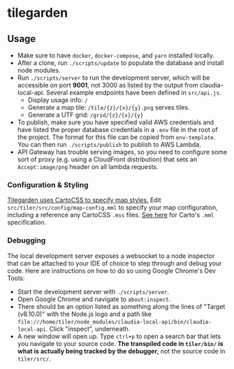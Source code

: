 # tilegarden

## Usage
 * Make sure to have `docker`, `docker-compose`, and `yarn` installed locally.
 * After a clone, run `./scripts/update` to populate the database and install node modules.
 * Run `./scripts/server` to run the development server, which will be accessible on port **9001**, not 3000 as listed by the output from claudia-local-api. Several example endpoints have been defined in `src/api.js`.
 	* Display usage info: `/`
 	* Generate a map tile: `/tile/{z}/{x}/{y}.png` serves tiles.
 	* Generate a UTF grid: `/grid/{z}/{x}/{y}`
 * To publish, make sure you have specified valid AWS credentials and have listed the proper database credentials in a `.env` file in the root of the project. The format for this file can be copied from `env-template`. You can then run `./scripts/publish` to publish to AWS Lambda.
 * API Gateway has trouble serving images, so you need to configure some sort of proxy (e.g. using a CloudFront distribution) that sets an `Accept:image/png` header on all lambda requests.
 
### Configuration & Styling
[Tilegarden uses CartoCSS to specify map styles.](https://carto.com/docs/carto-engine/cartocss/) Edit `src/tiler/src/config/map-config.mml` to specify your map configuration, including a reference any CartoCSS `.mss` files. [See here](https://cartocss.readthedocs.io/en/latest/mml.html) for Carto's `.mml` specification.

### Debugging
 The local development server exposes a websocket to a node inspector that can be attached to your IDE of choice to step through and debug your code. Here are instructions on how to do so using Google Chrome's Dev Tools:
  * Start the development server with `./scripts/server`.
  * Open Google Chrome and navigate to `about:inspect`.
  * There should be an option listed as something along the lines of "Target (v8.10.0)" with the Node.js logo and a path like `file:///home/tiler/node_modules/claudia-local-api/bin/claudia-local-api`. Click "inspect", underneath.
 * A new window will open up. Type `ctrl+p` to open a search bar that lets you navigate to your source code. **The transpiled code in `tiler/bin/` is what is actually being tracked by the debugger,**  not the source code in `tiler/src/`.
 
